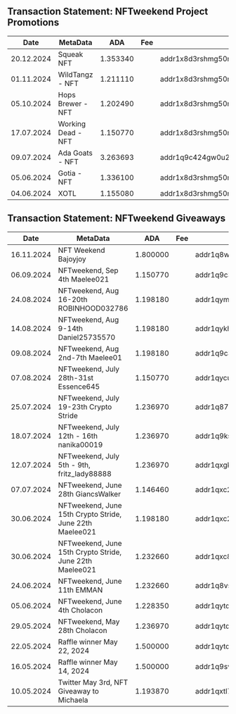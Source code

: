 

## Transaction Statement: NFTweekend Project Promotions





| Date       | MetaData          | ADA      | Fee  | Recipient                                                    | TX Hash                                                      |
| ---------- | ----------------- | -------- | ---- | ------------------------------------------------------------ | ------------------------------------------------------------ |
| 20.12.2024 | Squeak NFT        | 1.353340 |      | addr1x8d3rshmg50m9pu6xfypllcpawx3ds3l0hcgllm6jr2p5ymswzshr40z7e67kzukywq9wau5j687e4gr29fwy8xksn5slneeaz | [47303393f4ea06bad818d38e8d5a65bbf9db089741c66e795e3e4b78ab6039a6](https://cardanoscan.io/transaction/47303393f4ea06bad818d38e8d5a65bbf9db089741c66e795e3e4b78ab6039a6) |
| 01.11.2024 | WildTangz - NFT   | 1.211110 |      | addr1x8d3rshmg50m9pu6xfypllcpawx3ds3l0hcgllm6jr2p5ymswzshr40z7e67kzukywq9wau5j687e4gr29fwy8xksn5slneeaz | [d3cb80b26bfe5296b68fa9947c210637d5fe43f0c5cae78d0545c809712c4e22](https://cardanoscan.io/transaction/d3cb80b26bfe5296b68fa9947c210637d5fe43f0c5cae78d0545c809712c4e22) |
| 05.10.2024 | Hops Brewer - NFT | 1.202490 |      | addr1x8d3rshmg50m9pu6xfypllcpawx3ds3l0hcgllm6jr2p5ymswzshr40z7e67kzukywq9wau5j687e4gr29fwy8xksn5slneeaz | [3317c571ac4e7de57e8d6811b9067062def0f8af98aaa292fdc285ce28e3729d](https://cardanoscan.io/transaction/3317c571ac4e7de57e8d6811b9067062def0f8af98aaa292fdc285ce28e3729d) |
| 17.07.2024 | Working Dead - NFT                                           | 1.150770    |      | addr1x8d3rshmg50m9pu6xfypllcpawx3ds3l0hcgllm6jr2p5ymswzshr40z7e67kzukywq9wau5j687e4gr29fwy8xksn5slneeaz | [725e880a776b3c06bb89cf32ea0bf1c74f92f7db7c30e7a0bc18a01d49cc5585](https://cardanoscan.io/transaction/725e880a776b3c06bb89cf32ea0bf1c74f92f7db7c30e7a0bc18a01d49cc5585) |
| 09.07.2024 | Ada Goats - NFT   | 3.263693 |      | addr1q9c424gw0u2xp23404x8m92qyqhsu2u6jeqpwhwjzysuf3cu6p5mvg78thhvrmj6r59r8nek8yxnjfmehxq7kjvk0tuqd4xrqm | [0902d65b9129db397c2ef6f5bbfa4a3fbd7b3d9abdd4b469b970c8f36305b9c3](https://cardanoscan.io/transaction/0902d65b9129db397c2ef6f5bbfa4a3fbd7b3d9abdd4b469b970c8f36305b9c3) |
| 05.06.2024 | Gotia - NFT       | 1.336100 |      | addr1x8d3rshmg50m9pu6xfypllcpawx3ds3l0hcgllm6jr2p5ymswzshr40z7e67kzukywq9wau5j687e4gr29fwy8xksn5slneeaz | [ed3e69145dac94021c59a03a42c2074ddedbb17f2f045b9e8612b1ffb1356997](https://cardanoscan.io/transaction/ed3e69145dac94021c59a03a42c2074ddedbb17f2f045b9e8612b1ffb1356997) |
| 04.06.2024 | XOTL              | 1.155080 |      | addr1x8d3rshmg50m9pu6xfypllcpawx3ds3l0hcgllm6jr2p5ymswzshr40z7e67kzukywq9wau5j687e4gr29fwy8xksn5slneeaz | [6617f3ea2fb4804750fa48f652a78de5cd094eecfaba1d51a961de6feb014209](https://cardanoscan.io/transaction/6617f3ea2fb4804750fa48f652a78de5cd094eecfaba1d51a961de6feb014209) |



## Transaction Statement: NFTweekend Giveaways







| Date       | MetaData                                                 | ADA      | Fee  | Recipient                                                    | TX Hash                                                      |
| ---------- | -------------------------------------------------------- | -------- | ---- | ------------------------------------------------------------ | ------------------------------------------------------------ |
| 16.11.2024 | NFT Weekend Bajoyjoy                                     | 1.800000 |      | addr1q8wedplvjvy2ejw0p0myylw75qz0qsd34fczgdr9z8nzh7lpvwyf36e2ra6xjummjl49h48sd4d436ctyl4k04xsmagsnc4cq2 | [1ddfd9674e036a4545ba3a55f50d59ffbb7b446bc1ab5d70b1b3a715e8a12306](https://cardanoscan.io/transaction/1ddfd9674e036a4545ba3a55f50d59ffbb7b446bc1ab5d70b1b3a715e8a12306) |
| 06.09.2024 | NFTweekend, Sep 4th Maelee021                            | 1.150770 |      | addr1q9c35vxn4g8uvptku95k7qtz3tvv3sldue4lvqauggv0t0dup66m9mjtk7uvrgqz944nlfgd5v9v3skd0rtgu9uzmuvsrs3u75 | [7266b11e4811b80645b3f718d2a2b0c6970e996c93c98232f4a6cac7a8a90de7](https://cardanoscan.io/transaction/7266b11e4811b80645b3f718d2a2b0c6970e996c93c98232f4a6cac7a8a90de7) |
| 24.08.2024 | NFTweekend, Aug 16-20th ROBINHOOD032786                  | 1.198180 |      | addr1qymdy2dflcym4rfxrpz33av6zzxqfjgd2zg7wradt08ksvlp9wt49hsay4e5v9wrkg877taq28ce2kx4hydympt3ytessu5vlg | [1a09d7bf62ae0b56d6b7c484d1995fd1d2b96aa4d17d641d83e9d4aa445a2469](https://cardanoscan.io/transaction/1a09d7bf62ae0b56d6b7c484d1995fd1d2b96aa4d17d641d83e9d4aa445a2469) |
| 14.08.2024 | NFTweekend, Aug 9-14th Daniel25735570                    | 1.198180 |      | addr1qykhhqken57xgkk4c462ad2g3g55wcha2txat2qztclsh9kuj6xdyt6gr9z5mhy3dc3d7fe9t23clhykkx6pz0k39k2s2yhp64 | [d064535f690eaec0cb80e24f81c61856ee8918a69a71390992e508ed8287d3c4](https://cardanoscan.io/transaction/d064535f690eaec0cb80e24f81c61856ee8918a69a71390992e508ed8287d3c4) |
| 09.08.2024 | NFTweekend, Aug 2nd-7th Maelee01                         | 1.198180 |      | addr1q9c35vxn4g8uvptku95k7qtz3tvv3sldue4lvqauggv0t0dup66m9mjtk7uvrgqz944nlfgd5v9v3skd0rtgu9uzmuvsrs3u75 | [a8ab6d5198a6b75a90f4f0b9eb4403bc8049ca859e7843973aaa5de7395e63a1](https://cardanoscan.io/transaction/a8ab6d5198a6b75a90f4f0b9eb4403bc8049ca859e7843973aaa5de7395e63a1) |
| 07.08.2024 | NFTweekend, July 28th-31st Essence645                    | 1.150770 |      | addr1qycuxdy3t3qv0dunwe9gpyx2wwz29gk2qwlu8dr37au3z2fexvvp8k7kczuhe9uqp435vpvypd6auy6pguu8dfzzfmsqss3v4x | [3442d38b259d2231221cd9eae5c1a56b0f3670b7000cad65692095044792f1fe](https://cardanoscan.io/transaction/3442d38b259d2231221cd9eae5c1a56b0f3670b7000cad65692095044792f1fe) |
| 25.07.2024 | NFTweekend, July 19-23th Crypto Stride                   | 1.236970 |      | addr1q87nz6cnzzx8sphqghtdsdssffdkfnams3mp77fu20phczf3jv7zu7tjtz6zhqkxg9hvzh8zvsjlcgkhew7e3534mgnsgyv6pn | [cbda3c78f4d020dc885a1ffffe1e5111b677b1cea91de20d63383a5d68988f09](https://cardanoscan.io/transaction/cbda3c78f4d020dc885a1ffffe1e5111b677b1cea91de20d63383a5d68988f09) |
| 18.07.2024 | NFTweekend, July 12th - 16th nanika00019                 | 1.236970 |      | addr1q9ks0qvqrxr606qp3qs0ykryxvqtpvlsjy039wcx37ej4uj0c2rmnev6yv8pf7up49ljkzeklgfprzl75kuxp4vr0dgqtt9yqr | [b6552115670bd78fac8123eea9629c3c134c728aea1ca840f429bdad6d65dd3b](https://cardanoscan.io/transaction/b6552115670bd78fac8123eea9629c3c134c728aea1ca840f429bdad6d65dd3b) |
| 12.07.2024 | NFTweekend, July 5th - 9th, fritz_lady88888              | 1.236970 |      | addr1qxgkwz59nnf8grqudze8qxwlznnz2zm0ya63m8xp77tyt070x4s9k5xm8dtmqalwqqkhwcqusszt8kc8yfqmxwyptcqsfxpn8d | [e0a67b0060cad5fc02dadef8bb1f2088a55dead9f34c0cbe1f3e0b830adcbbfb](https://cardanoscan.io/transaction/e0a67b0060cad5fc02dadef8bb1f2088a55dead9f34c0cbe1f3e0b830adcbbfb) |
| 07.07.2024 | NFTweekend, June 28th GiancsWalker                       | 1.146460 |      | addr1qxc289w6d84akp3469qqy799ej3semumw0m5507f3kje59q544altdkk2874q7337jn5j92rjlw84nsm5xckpf35mwks97n6c4 | [b5e277001de41034ab5416ffb42aee380df25837753498b2f0c005a5b6c8fd84](https://cardanoscan.io/transaction/b5e277001de41034ab5416ffb42aee380df25837753498b2f0c005a5b6c8fd84) |
| 30.06.2024 | NFTweekend, June 15th Crypto Stride, June 22th Maelee021 | 1.198180 |      | addr1qxc289w6d84akp3469qqy799ej3semumw0m5507f3kje59q544altdkk2874q7337jn5j92rjlw84nsm5xckpf35mwks97n6c4 | [489af2ab0eb9a555c90c3ac6ba1279024aacb75b0cdb1061e5a7d8fab2590225](https://cardanoscan.io/transaction/489af2ab0eb9a555c90c3ac6ba1279024aacb75b0cdb1061e5a7d8fab2590225) |
| 30.06.2024 | NFTweekend, June 15th Crypto Stride, June 22th Maelee021 | 1.232660 |      | addr1qxc8a93qu2hy484qz05cgdm63c0g2uyfsffhhwfrs9js2q4up66m9mjtk7uvrgqz944nlfgd5v9v3skd0rtgu9uzmuvsk0l6km | [489af2ab0eb9a555c90c3ac6ba1279024aacb75b0cdb1061e5a7d8fab2590225](https://cardanoscan.io/transaction/489af2ab0eb9a555c90c3ac6ba1279024aacb75b0cdb1061e5a7d8fab2590225) |
| 24.06.2024 | NFTweekend, June 11th EMMAN                              | 1.232660 |      | addr1q8vsc4clr63ldale0yjvlfg49lrr2shqwmfs9jragt7ulfz0c2rmnev6yv8pf7up49ljkzeklgfprzl75kuxp4vr0dgqmjuukp | [7dc563fa33cc4c311ab7e7454c98a8f9938349208a1ddf2b51606b276e779bdd](https://cardanoscan.io/transaction/7dc563fa33cc4c311ab7e7454c98a8f9938349208a1ddf2b51606b276e779bdd) |
| 05.06.2024 | NFTweekend, June 4th Cholacon                            | 1.228350 |      | addr1qytdjp0srm7rf08kzv9la6zahkffrye45hlac7jct0wvy6j67drklc8ura524nuqs2pn7e86hn0qcysseg0pax032f9st89059 | [f98ae63702fa37599c46e4a4473c56ad16d01395108220bbd098b65ca254149d](https://cardanoscan.io/transaction/f98ae63702fa37599c46e4a4473c56ad16d01395108220bbd098b65ca254149d) |
| 29.05.2024 | NFTweekend, May 28th Cholacon                            | 1.236970 |      | addr1qytdjp0srm7rf08kzv9la6zahkffrye45hlac7jct0wvy6j67drklc8ura524nuqs2pn7e86hn0qcysseg0pax032f9st89059 | [5cb05e1ac3ffdcb795fe3a14bf02cb2580e5fc7eecf10d5c15e4c0989414cc74](https://cardanoscan.io/transaction/5cb05e1ac3ffdcb795fe3a14bf02cb2580e5fc7eecf10d5c15e4c0989414cc74) |
| 22.05.2024 | Raffle winner May 22, 2024                               | 1.500000 |      | addr1qytdjp0srm7rf08kzv9la6zahkffrye45hlac7jct0wvy6j67drklc8ura524nuqs2pn7e86hn0qcysseg0pax032f9st89059 | [fa9509633dfebcb514597600dab5dc24a041206bff27c766e5571b21c0635c89](https://cardanoscan.io/transaction/fa9509633dfebcb514597600dab5dc24a041206bff27c766e5571b21c0635c89) |
| 16.05.2024 | Raffle winner May 14, 2024                               | 1.500000 |      | addr1q9svnjzqkh2fqpe4a8nu6d79vqdruyqgv6tauwccw9ksmgevln2la7eqa0whzyrhjlmnmyr0few5nma4ehwculh0zkkq79qf57 | [487c1e08b51c170d24a961c2547049f0ac79d0084c21c9cedb3d8bd8464ef05a](https://cardanoscan.io/transaction/487c1e08b51c170d24a961c2547049f0ac79d0084c21c9cedb3d8bd8464ef05a) |
| 10.05.2024 | Twitter May 3rd, NFT Giveaway to Michaela                | 1.193870 |      | addr1qxtl7ducaytq5m5kpclu4wkhw4s0830570rwn2vcynq3h3r2a9hpl8ewy8tpkayg2fpgxtfm474latldufxgk2j8v32qj9qu67 | [2f110122fa14371d0bd2618f61cd6f85360b59de9a15f2127b432fd3db3bd42e](https://cardanoscan.io/transaction/2f110122fa14371d0bd2618f61cd6f85360b59de9a15f2127b432fd3db3bd42e) |